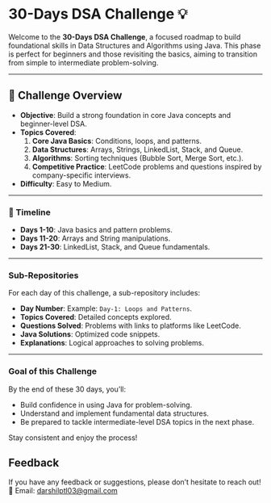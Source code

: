 # 30-Days DSA Challenge 💡

Welcome to the **30-Days DSA Challenge**, a focused roadmap to build foundational skills in Data Structures and Algorithms using Java. This phase is perfect for beginners and those revisiting the basics, aiming to transition from simple to intermediate problem-solving.

---

## **🌟 Challenge Overview**

- **Objective**: Build a strong foundation in core Java concepts and beginner-level DSA.
- **Topics Covered**:
  1. **Core Java Basics**: Conditions, loops, and patterns.
  2. **Data Structures**: Arrays, Strings, LinkedList, Stack, and Queue.
  3. **Algorithms**: Sorting techniques (Bubble Sort, Merge Sort, etc.).
  4. **Competitive Practice**: LeetCode problems and questions inspired by company-specific interviews.
- **Difficulty**: Easy to Medium.

---

### 📅 Timeline

- **Days 1-10**: Java basics and pattern problems.
- **Days 11-20**: Arrays and String manipulations.
- **Days 21-30**: LinkedList, Stack, and Queue fundamentals.

---

### Sub-Repositories

For each day of this challenge, a sub-repository includes:

- **Day Number**: Example: `Day-1: Loops and Patterns`.
- **Topics Covered**: Detailed concepts explored.
- **Questions Solved**: Problems with links to platforms like LeetCode.
- **Java Solutions**: Optimized code snippets.
- **Explanations**: Logical approaches to solving problems.

---

### Goal of this Challenge

By the end of these 30 days, you’ll:

- Build confidence in using Java for problem-solving.
- Understand and implement fundamental data structures.
- Be prepared to tackle intermediate-level DSA topics in the next phase.

Stay consistent and enjoy the process!

## Feedback

If you have any feedback or suggestions, please don’t hesitate to reach out!
📧 Email: darshilptl03@gmail.com
